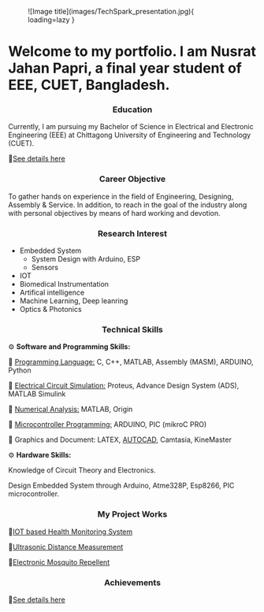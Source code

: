 <figure markdown="span">
![Image title](images/TechSpark_presentation.jpg){ loading=lazy }
  <figcaption></figcaption>
</figure>

# Welcome to my portfolio. I am **Nusrat Jahan Papri**, a final year student of EEE, CUET, Bangladesh. 


<h3 style= "text-align: center"> <b> Education </b>  </h3>

Currently, I am pursuing my Bachelor of Science in Electrical and Electronic Engineering (EEE) at Chittagong University of Engineering and Technology (CUET).

🔗[See details here](https://nusrat008.github.io/Portfolio/Education)

<h3 style= "text-align: center"> <b> Career Objective
 </b>  </h3>

To gather hands on experience in the field of Engineering, Designing, Assembly & Service. In addition, to reach in the goal of the industry along with personal objectives by means of hard working and devotion.

<h3 style= "text-align: center"> <b> Research Interest
 </b>  </h3>

- Embedded System
   - System Design with Arduino, ESP
   - Sensors
- IOT
- Biomedical Instrumentation
- Artifical intelligence
- Machine Learning, Deep leanring
- Optics & Photonics

<h3 style= "text-align: center"> <b> Technical Skills
 </b>  </h3>

⚙️ **Software and Programming Skills:**

   
   🔹 [Programming Language:](https://nusrat008.github.io/Portfolio/CplusPlus/) C, C++, MATLAB, Assembly (MASM), ARDUINO, Python 
  

   🔹 [Electrical Circuit Simulation:](https://nusrat008.github.io/Portfolio/circuit-simulation/) Proteus, Advance Design System (ADS), MATLAB Simulink
 
   
   🔹 [Numerical Analysis:](https://nusrat008.github.io/Portfolio/numerical-matlab/) MATLAB, Origin

  
   🔹 [Microcontroller Programming:](https://nusrat008.github.io/Portfolio/basic-arduino/) ARDUINO, PIC (mikroC PRO)


   🔹 Graphics and Document: LATEX, [AUTOCAD](https://nusrat008.github.io/Portfolio/transformer-design/), Camtasia, KineMaster



⚙️ **Hardware Skills:** 

 Knowledge of Circuit Theory and Electronics. 

 Design Embedded System through Arduino, Atme328P, Esp8266, PIC microcontroller.


<h3 style= "text-align: center"> <b> My Project Works 
 </b>  </h3>

  🔗[IOT based Health Monitoring System](https://nusrat008.github.io/Portfolio/iot-based-health-monitoring/)

  🔗[Ultrasonic Distance Measurement](https://nusrat008.github.io/Portfolio/ultrasonic-distance-measurement/)

  🔗[Electronic Mosquito Repellent](https://nusrat008.github.io/Portfolio/Mosquito-repellent-ckt/)

<h3 style= "text-align: center"> <b> Achievements
 </b>  </h3>

 
  🔗[See details here](https://nusrat008.github.io/Portfolio/achievements/)



